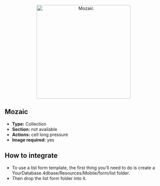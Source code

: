 <p align="center"><img src="https://github.com/4d-for-ios/4d-for-ios-form-list-Mozaic/blob/master/template.gif" alt="Mozaic" height="auto" width="300"></p>

## Mozaic

* **Type:** Collection
* **Section:** not available
* **Actions:** cell long pressure
* **Image required:** yes

## How to integrate

* To use a list form template, the first thing you'll need to do is create a YourDatabase.4dbase/Resources/Mobile/form/list folder.
* Then drop the list form folder into it.
